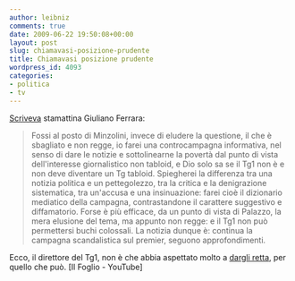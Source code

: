 ```yaml
---
author: leibniz
comments: true
date: 2009-06-22 19:50:08+00:00
layout: post
slug: chiamavasi-posizione-prudente
title: Chiamavasi posizione prudente
wordpress_id: 4093
categories:
- politica
- tv
---
```


[Scriveva](http://www.ilfoglio.it/soloqui/2684) stamattina Giuliano Ferrara:


> Fossi al posto di Minzolini, invece di eludere la questione, il che è sbagliato e non regge, io farei una controcampagna informativa, nel senso di dare le notizie e sottolinearne la povertà dal punto di vista dell'interesse giornalistico non tabloid, e Dio solo sa se il Tg1 non è e non deve diventare un Tg tabloid. Spiegherei la differenza tra una notizia politica e un pettegolezzo, tra la critica e la denigrazione sistematica, tra un'accusa e una insinuazione: farei cioè il dizionario mediatico della campagna, contrastandone il carattere suggestivo e diffamatorio. Forse è più efficace, da un punto di vista di Palazzo, la mera elusione del tema, ma appunto non regge: e il Tg1 non può permettersi buchi colossali. La notizia dunque è: continua la campagna scandalistica sul premier, seguono approfondimenti.


Ecco, il direttore del Tg1, non è che abbia aspettato molto a [dargli retta](http://www.youtube.com/watch?v=YCAtNuPA-3s), per quello che può. [Il Foglio - YouTube]
